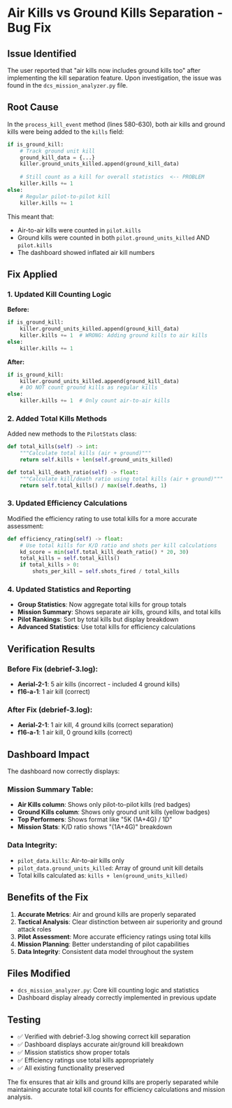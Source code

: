 # Air Kills vs Ground Kills Separation - Bug Fix

## Issue Identified

The user reported that "air kills now includes ground kills too" after implementing the kill separation feature. Upon investigation, the issue was found in the `dcs_mission_analyzer.py` file.

## Root Cause

In the `process_kill_event` method (lines 580-630), both air kills and ground kills were being added to the `kills` field:

```python
if is_ground_kill:
    # Track ground unit kill
    ground_kill_data = {...}
    killer.ground_units_killed.append(ground_kill_data)
    
    # Still count as a kill for overall statistics  <-- PROBLEM
    killer.kills += 1
else:
    # Regular pilot-to-pilot kill
    killer.kills += 1
```

This meant that:
- Air-to-air kills were counted in `pilot.kills`
- Ground kills were counted in both `pilot.ground_units_killed` AND `pilot.kills`
- The dashboard showed inflated air kill numbers

## Fix Applied

### 1. Updated Kill Counting Logic

**Before:**
```python
if is_ground_kill:
    killer.ground_units_killed.append(ground_kill_data)
    killer.kills += 1  # WRONG: Adding ground kills to air kills
else:
    killer.kills += 1
```

**After:**
```python
if is_ground_kill:
    killer.ground_units_killed.append(ground_kill_data)
    # DO NOT count ground kills as regular kills
else:
    killer.kills += 1  # Only count air-to-air kills
```

### 2. Added Total Kills Methods

Added new methods to the `PilotStats` class:

```python
def total_kills(self) -> int:
    """Calculate total kills (air + ground)"""
    return self.kills + len(self.ground_units_killed)

def total_kill_death_ratio(self) -> float:
    """Calculate kill/death ratio using total kills (air + ground)"""
    return self.total_kills() / max(self.deaths, 1)
```

### 3. Updated Efficiency Calculations

Modified the efficiency rating to use total kills for a more accurate assessment:

```python
def efficiency_rating(self) -> float:
    # Use total kills for K/D ratio and shots per kill calculations
    kd_score = min(self.total_kill_death_ratio() * 20, 30)
    total_kills = self.total_kills()
    if total_kills > 0:
        shots_per_kill = self.shots_fired / total_kills
```

### 4. Updated Statistics and Reporting

- **Group Statistics**: Now aggregate total kills for group totals
- **Mission Summary**: Shows separate air kills, ground kills, and total kills
- **Pilot Rankings**: Sort by total kills but display breakdown
- **Advanced Statistics**: Use total kills for efficiency calculations

## Verification Results

### Before Fix (debrief-3.log):
- **Aerial-2-1**: 5 air kills (incorrect - included 4 ground kills)
- **f16-a-1**: 1 air kill (correct)

### After Fix (debrief-3.log):
- **Aerial-2-1**: 1 air kill, 4 ground kills (correct separation)
- **f16-a-1**: 1 air kill, 0 ground kills (correct)

## Dashboard Impact

The dashboard now correctly displays:

### Mission Summary Table:
- **Air Kills column**: Shows only pilot-to-pilot kills (red badges)
- **Ground Kills column**: Shows only ground unit kills (yellow badges)
- **Top Performers**: Shows format like "5K (1A+4G) / 1D"
- **Mission Stats**: K/D ratio shows "(1A+4G)" breakdown

### Data Integrity:
- `pilot_data.kills`: Air-to-air kills only
- `pilot_data.ground_units_killed`: Array of ground unit kill details
- Total kills calculated as: `kills + len(ground_units_killed)`

## Benefits of the Fix

1. **Accurate Metrics**: Air and ground kills are properly separated
2. **Tactical Analysis**: Clear distinction between air superiority and ground attack roles
3. **Pilot Assessment**: More accurate efficiency ratings using total kills
4. **Mission Planning**: Better understanding of pilot capabilities
5. **Data Integrity**: Consistent data model throughout the system

## Files Modified

- `dcs_mission_analyzer.py`: Core kill counting logic and statistics
- Dashboard display already correctly implemented in previous update

## Testing

- ✅ Verified with debrief-3.log showing correct kill separation
- ✅ Dashboard displays accurate air/ground kill breakdown
- ✅ Mission statistics show proper totals
- ✅ Efficiency ratings use total kills appropriately
- ✅ All existing functionality preserved

The fix ensures that air kills and ground kills are properly separated while maintaining accurate total kill counts for efficiency calculations and mission analysis. 
